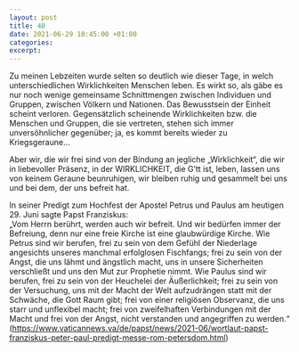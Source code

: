 ```yaml
---
layout: post
title: 40
date: 2021-06-29 10:45:00 +01:00
categories: 
excerpt: 
---
```


Zu meinen Lebzeiten wurde selten so deutlich wie dieser Tage, in welch unterschiedlichen Wirklichkeiten Menschen leben. Es wirkt so, als gäbe es nur noch wenige gemeinsame Schnittmengen zwischen Individuen und Gruppen, zwischen Völkern und Nationen. Das Bewusstsein der Einheit scheint verloren. Gegensätzlich scheinende Wirklichkeiten bzw. die Menschen und Gruppen, die sie vertreten, stehen sich immer unversöhnlicher gegenüber; ja, es kommt bereits wieder zu Kriegsgeraune…

Aber wir, die wir frei sind von der Bindung an jegliche „Wirklichkeit“, die wir in liebevoller Präsenz, in der WIRKLICHKEIT, die G’tt ist, leben, lassen uns von keinem Geraune beunruhigen, wir bleiben ruhig und gesammelt bei uns und bei dem, der uns befreit hat.

In seiner Predigt zum Hochfest der Apostel Petrus und Paulus am heutigen 29. Juni sagte Papst Franziskus:\
„Vom Herrn berührt, werden auch wir befreit. Und wir bedürfen immer der Befreiung, denn nur eine freie Kirche ist eine glaubwürdige Kirche. Wie Petrus sind wir berufen, frei zu sein von dem Gefühl der Niederlage angesichts unseres manchmal erfolglosen Fischfangs; frei zu sein von der Angst, die uns lähmt und ängstlich macht, uns in unsere Sicherheiten verschließt und uns den Mut zur Prophetie nimmt. Wie Paulus sind wir berufen, frei zu sein von der Heuchelei der Äußerlichkeit; frei zu sein von der Versuchung, uns mit der Macht der Welt aufzudrängen statt mit der Schwäche, die Gott Raum gibt; frei von einer religiösen Observanz, die uns starr und unflexibel macht; frei von zweifelhaften Verbindungen mit der Macht und frei von der Angst, nicht verstanden und angegriffen zu werden.“ (<https://www.vaticannews.va/de/papst/news/2021-06/wortlaut-papst-franziskus-peter-paul-predigt-messe-rom-petersdom.html>)

